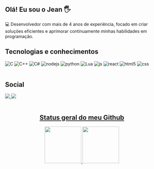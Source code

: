 ## Olá! Eu sou o Jean 🖐️
💻 Desenvolvedor com mais de 4 anos de experiência, focado em criar soluções eficientes e aprimorar continuamente minhas habilidades em programação.

## Tecnologias e conhecimentos

<div style="display: inline_block">
  <img align="center" alt="C" src="https://img.shields.io/badge/c-%2300599C.svg?style=for-the-badge&logo=c&logoColor=white" />
  <img align="center" alt="C++" src="https://img.shields.io/badge/c++-%2300599C.svg?style=for-the-badge&logo=c%2B%2B&logoColor=white" />
  <img align="center" alt="C#" src="https://img.shields.io/badge/c%23-%23239120.svg?style=for-the-badge&logo=csharp&logoColor=white" />
  <img align="center" alt="nodejs" src="https://img.shields.io/badge/Node.js-43853D?style=for-the-badge&logo=node.js&logoColor=white" />
  <img align="center" alt="python" src="https://img.shields.io/badge/python-3670A0?style=for-the-badge&logo=python&logoColor=ffdd54" />
  <img align="center" alt="Lua" src="https://img.shields.io/badge/lua-%232C2D72.svg?style=for-the-badge&logo=lua&logoColor=white" />
  <img align="center" alt="js" src="https://img.shields.io/badge/JavaScript-F7DF1E?style=for-the-badge&logo=javascript&logoColor=black" />
  <img align="center" alt="react" src="https://img.shields.io/badge/React-20232A?style=for-the-badge&logo=react&logoColor=61DAFB" />
  
  <img align="center" alt="html5" src="https://img.shields.io/badge/HTML5-E34F26?style=for-the-badge&logo=html5&logoColor=white" />
  <img align="center" alt="css" src="https://img.shields.io/badge/CSS3-1572B6?style=for-the-badge&logo=css3&logoColor=white" />
</div><br/>

## Social

<div style="display: inline_block">
  <a align="center" href="mailto:jeanmaciera98@gmail.com" target="_blank"><img src="https://img.shields.io/badge/Gmail-D14836?logo=gmail&logoColor=white" />
  <a align="center" href="https://www.linkedin.com/in/jean-mm/" target="_blank"><img src="https://custom-icon-badges.demolab.com/badge/LinkedIn-0A66C2?logo=linkedin-white&logoColor=fff" />
</div><br/>

## Status geral do meu Github

<div align="center">
  <a href="https://github.com/Jean-mm">
  <img height="120em" src="https://github-readme-stats.vercel.app/api?username=Jean-mm&show_icons=true&theme=dark&include_all_commits=true&count_private=true"/>
  <img height="120em" src="https://github-readme-stats.vercel.app/api/top-langs/?username=Jean-mm&layout=compact&langs_count=7&theme=dark"/>
</div>
